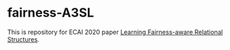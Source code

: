 # fairness-A3SL

This is repository for ECAI 2020 paper [Learning Fairness-aware Relational Structures](https://mlrg.cs.binghamton.edu/papers/zhang-ecai20b.pdf).